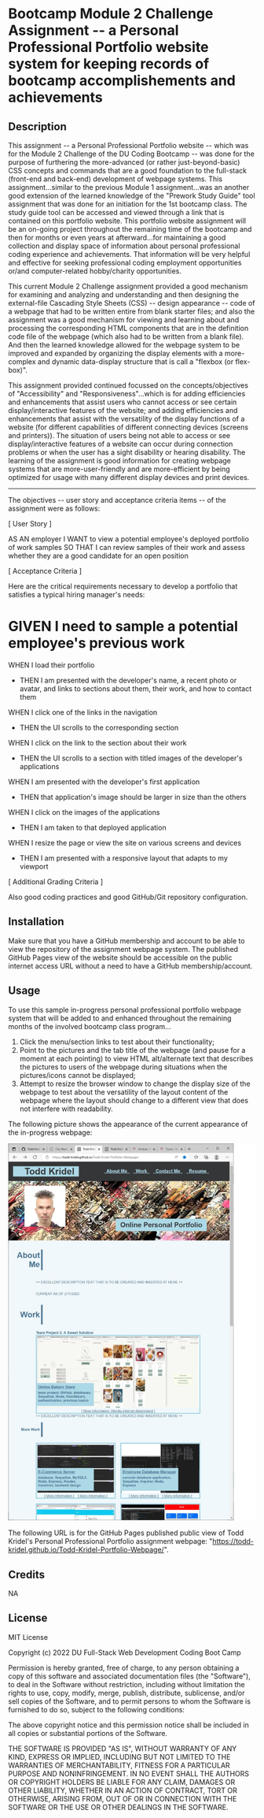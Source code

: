 # Bootcamp Module 2 Challenge Assignment -- a Personal Professional Portfolio website system for keeping records of bootcamp accomplishements and achievements

## Description

This assignment -- a Personal Professional Portfolio website -- which was for the Module 2 Challenge of the DU Coding Bootcamp -- was done for the purpose of furthering the more-advanced (or rather just-beyond-basic) CSS concepts and commands that are a good foundation to the full-stack (front-end and back-end) development of webpage systems. This assignment...similar to the previous Module 1 assignment...was an another good extension of the learned knowledge of the "Prework Study Guide" tool assignment that was done for an initiation for the 1st bootcamp class. The study guide tool can be accessed and viewed through a link that is contained on this portfolio website. This portfolio website assignment will be an on-going project throughout the remaining time of the bootcamp and then for months or even years at afterward...for maintaining a good collection and display space of information about personal professional coding experience and achievements. That information will be very helpful and effective for seeking professional coding employment opportunities or/and computer-related hobby/charity opportunities.

This current Module 2 Challenge assignment provided a good mechanism for examining and analyzing and understanding and then designing the external-file Cascading Style Sheets (CSS) -- design appearance -- code of a webpage that had to be written entire from blank starter files; and also the assignment was a good mechanism for viewing and learning about and processing the corresponding HTML components that are in the definition code file of the webpage (which also had to be written from a blank file). And then the learned knowledge allowed for the webpage system to be improved and expanded by organizing the display elements with a more- complex and dynamic data-display structure that is call a "flexbox (or flex-box)".

This assignment provided continued focussed on the concepts/objectives of "Accessibility" and "Responsiveness"...which is for adding efficiencies and enhancements that assist users who cannot access or see certain display/interactive features of the website; and adding efficiencies and enhancements that assist with the versatility of the display functions of a website (for different capabilities of different connecting devices (screens and printers)). The situation of users being not able to access or see display/interactive features of a website can occur during connection problems or when the user has a sight disability or hearing disability. The learning of the assignment is good information for creating webpage systems that are more-user-friendly and are more-efficient by being optimized for usage with many different display devices and print devices.

----

The objectives -- user story and acceptance criteria items -- of the assignment were as follows:

[ User Story ]

AS AN employer
I WANT to view a potential employee's deployed portfolio of work samples
SO THAT I can review samples of their work and assess whether they are a good candidate for an open position

[ Acceptance Criteria ]

Here are the critical requirements necessary to develop a portfolio that satisfies a typical hiring manager's needs:

GIVEN I need to sample a potential employee's previous work
=
WHEN I load their portfolio
* THEN I am presented with the developer's name, a recent photo or avatar, and links to sections about them, their work, and how to contact them

WHEN I click one of the links in the navigation
* THEN the UI scrolls to the corresponding section

WHEN I click on the link to the section about their work
* THEN the UI scrolls to a section with titled images of the developer's applications

WHEN I am presented with the developer's first application
* THEN that application's image should be larger in size than the others

WHEN I click on the images of the applications
* THEN I am taken to that deployed application

WHEN I resize the page or view the site on various screens and devices
* THEN I am presented with a responsive layout that adapts to my viewport

[ Additional Grading Criteria ]

Also good coding practices and good GitHub/Git repository configuration.

## Installation

Make sure that you have a GitHub membership and account to be able to view the repository of the assignment webpage system. The published GitHub Pages view of the website should be accessible on the public internet access URL without a need to have a GitHub membership/account.

## Usage

To use this sample in-progress personal professional portfolio webpage system that will be added to and enhanced throughout the remaining months of the involved bootcamp class program...

1. Click the menu/section links to test about their functionality; 
2. Point to the pictures and the tab title of the webpage (and pause for a moment at each pointing) to view HTML alt/alternate text that describes the pictures to users of the webpage during situations when the pictures/icons cannot be displayed;
3. Attempt to resize the browser window to change the display size of the webpage to test about the versatility of the layout content of the webpage where the layout should change to a different view that does not interfere with readability.

The following picture shows the appearance of the current appearance of the in-progress webpage:

![an example view of the current appearance of the in-progress webpage](assets/images/Personal_Portfolio_appearance.jpg)

The following URL is for the GitHub Pages published public view of Todd Kridel's Personal Professional Portfolio assignment webpage: "https://todd-kridel.github.io/Todd-Kridel-Portfolio-Webpage/".

## Credits

NA

## License

MIT License

Copyright (c) 2022 DU Full-Stack Web Development Coding Boot Camp

Permission is hereby granted, free of charge, to any person obtaining a copy
of this software and associated documentation files (the "Software"), to deal
in the Software without restriction, including without limitation the rights
to use, copy, modify, merge, publish, distribute, sublicense, and/or sell
copies of the Software, and to permit persons to whom the Software is
furnished to do so, subject to the following conditions:

The above copyright notice and this permission notice shall be included in all
copies or substantial portions of the Software.

THE SOFTWARE IS PROVIDED "AS IS", WITHOUT WARRANTY OF ANY KIND, EXPRESS OR
IMPLIED, INCLUDING BUT NOT LIMITED TO THE WARRANTIES OF MERCHANTABILITY,
FITNESS FOR A PARTICULAR PURPOSE AND NONINFRINGEMENT. IN NO EVENT SHALL THE
AUTHORS OR COPYRIGHT HOLDERS BE LIABLE FOR ANY CLAIM, DAMAGES OR OTHER
LIABILITY, WHETHER IN AN ACTION OF CONTRACT, TORT OR OTHERWISE, ARISING FROM,
OUT OF OR IN CONNECTION WITH THE SOFTWARE OR THE USE OR OTHER DEALINGS IN THE
SOFTWARE.
